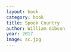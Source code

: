 ```yaml
---
layout: book
category: book
title: Spook Country
author: William Gibson
year: 2017
image: sc.jpg
---
```

